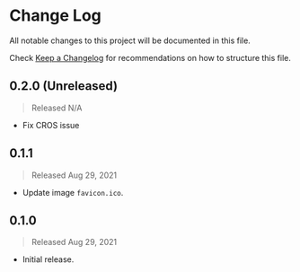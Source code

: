 # Change Log

All notable changes to this project will be documented in this file.

Check [Keep a Changelog](http://keepachangelog.com/) for recommendations on how to structure this file.


## 0.2.0 (Unreleased)
> Released N/A

* Fix CROS issue

## 0.1.1
> Released Aug 29, 2021

* Update image `favicon.ico`.

## 0.1.0
> Released Aug 29, 2021

* Initial release.
